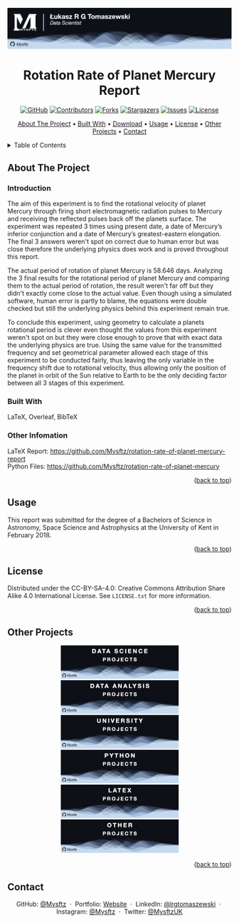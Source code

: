 <a name="readme-top"></a>
<div align="center">

[![alt text](https://github.com/Mysftz/Mysftz/blob/main/assets/READMEHeader.jpeg?raw=true)](https://github.com/Mysftz)
# Rotation Rate of Planet Mercury Report
[![GitHub][GitHub-shield]](https://github.com/Mysftz/rotation-rate-of-planet-mercury-report)
[![Contributors][contributors-shield]](https://github.com/Mysftz/rotation-rate-of-planet-mercury-report/graphs/contributors)
[![Forks][forks-shield]](https://github.com/Mysftz/rotation-rate-of-planet-mercury-report/network/members)
[![Stargazers][stars-shield]](https://github.com/Mysftz/rotation-rate-of-planet-mercury-report/stargazers)
[![Issues][issues-shield]](https://github.com/Mysftz/rotation-rate-of-planet-mercury-report/issues)
[![License][license-shield]](https://github.com/Mysftz/rotation-rate-of-planet-mercury-report/blob/main/LICENSE.txt)
</div>

<p align="center">
  <a href="#about-the-project">About The Project</a> •
  <a href="#built-with">Built With</a> •
  <a href="https://github.com/Mysftz/rotation-rate-of-planet-mercury-report/archive/refs/heads/main.zip">Download</a> • 
  <a href="#usage">Usage</a> •
  <a href="#license">License</a> •
  <a href="#other-projects">Other Projects</a> •
  <a href="#contact">Contact</a>
</p>

<!-- TABLE OF CONTENTS -->
<details>
  <summary>Table of Contents</summary>
  <ol>
    <li>
      <a href="#about-the-project">About The Project</a>
      <ul>
        <li><a href="#introduction">Infomation</a></li>
        <li><a href="#built-with">Built With</a></li>
        <li><a href="#other-infomation">Other Infomation</a></li>
      </ul>
    </li>
    <li><a href="#usage">Usage</a></li>
    <li><a href="#license">License</a></li>
    <li><a href="#other-projects">Other Projects</a></li>
    <li><a href="#contact">Contact</a></li>
  </ol>
</details>

<!-- ABOUT THE PROJECT -->
## About The Project
### Introduction

The aim of this experiment is to find the rotational velocity of planet Mercury through firing short electromagnetic radiation pulses to Mercury and receiving the reflected pulses back off the planets surface. The experiment was repeated 3 times using present date, a date of Mercury’s inferior conjunction and a date of Mercury’s greatest-eastern elongation. The final 3 answers weren't spot on correct due to human error but was close therefore the underlying physics does work and is proved throughout this report.

The actual period of rotation of planet Mercury is 58.646 days. Analyzing the 3 final results for the rotational period of planet Mercury and comparing them to the actual period of rotation, the result weren't far off but they didn't exactly come close to the actual value. Even though using a simulated software, human error is partly to blame, the equations were double checked but still the underlying physics behind this experiment remain true.

To conclude this experiment, using geometry to calculate a planets rotational period is clever even thought the values from this experiment weren't spot on but they were close enough to prove that with exact data the underlying physics are true. Using the same value for the transmitted frequency and set geometrical parameter allowed each stage of this experiment to be conducted fairly, thus leaving the only variable in the frequency shift due to rotational velocity, thus allowing only the position of the planet in orbit of the Sun relative to Earth to be the only deciding factor between all 3 stages of this experiment.

### Built With

LaTeX, Overleaf, BibTeX

### Other Infomation

LaTeX Report: https://github.com/Mysftz/rotation-rate-of-planet-mercury-report </br>
Python Files: https://github.com/Mysftz/rotation-rate-of-planet-mercury

<p align="right">(<a href="#readme-top">back to top</a>)</p> 

<!-- USAGE -->
## Usage

This report was submitted for the degree of a Bachelors of Science in Astronomy, Space Science and Astrophysics at the University of Kent in February 2018.

<p align="right">(<a href="#readme-top">back to top</a>)</p>

<!-- LICENSE -->
## License
Distributed under the CC-BY-SA-4.0: Creative Commons Attribution Share Alike 4.0 International License. See `LICENSE.txt` for more information.

<p align="right">(<a href="#readme-top">back to top</a>)</p>

<!-- OTHER PROJECTS --> 
## Other Projects
<div align="center">
<a href="https://github.com/stars/Mysftz/lists/data-science-projects" style="margin:10px; margin-bottom:50px"><img src="https://github.com/Mysftz/Mysftz/blob/main/assets/Button-DataScience.jpeg?raw=true" alt="Data Science Projects Button" width="265" height="75"></a>
<a href="https://github.com/stars/Mysftz/lists/data-analysis-projects" style="margin:10px; margin-bottom:50px"><img src="https://github.com/Mysftz/Mysftz/blob/main/assets/Button-DataAnalysis.jpeg?raw=true" alt="Data Analysis Projects Button" width="265" height="75"></a>
<a href="https://github.com/stars/Mysftz/lists/university-projects" style="margin:10px; margin-bottom:50px"><img src="https://github.com/Mysftz/Mysftz/blob/main/assets/Button-University.jpeg?raw=true" alt="University Projects Button" width="265" height="75"></a>
<a href="https://github.com/stars/Mysftz/lists/python-projects" style="margin:10px; margin-bottom:50px"><img src="https://github.com/Mysftz/Mysftz/blob/main/assets/Button-Python.jpeg?raw=true" alt="Python Projects Button" width="265" height="75"></a>
<a href="https://github.com/stars/Mysftz/lists/latex-projects" style="margin:10px; padding-bottom:50px"><img src="https://github.com/Mysftz/Mysftz/blob/main/assets/Button-Latex.jpeg?raw=true" alt="LaTeX Projects Button" width="265" height="75"></a>
<a href="https://github.com/stars/Mysftz/lists/other-projects" style="margin:10px; margin-bottom:50px"><img src="https://github.com/Mysftz/Mysftz/blob/main/assets/Button-Other.jpeg?raw=true" alt="Other Projects Button" width="265" height="75"></a>
</div>

<p align="right">(<a href="#readme-top">back to top</a>)</p>

<!-- CONTACT -->
## Contact
<div align="center">

GitHub: [@Mysftz](https://github.com/Mysftz) &nbsp;&middot;&nbsp; Portfolio: [Website](https://mysftz.github.io) &nbsp;&middot;&nbsp; LinkedIn: [@lrgtomaszewski](https://www.linkedin.com/in/lrgtomaszewski/) &nbsp;&middot;&nbsp; Instagram: [@Mysftz](https://www.instagram.com/mysftz/) &nbsp;&middot;&nbsp; Twitter: [@MysftzUK](https://twitter.com/MysftzUK)
</div>

[contributors-shield]: https://img.shields.io/github/contributors/mysftz/rotation-rate-of-planet-mercury-report.svg?style=for-the-badge
[forks-shield]: https://img.shields.io/github/forks/mysftz/rotation-rate-of-planet-mercury-report.svg?style=for-the-badge
[stars-shield]: https://img.shields.io/github/stars/mysftz/rotation-rate-of-planet-mercury-report.svg?style=for-the-badge
[issues-shield]: https://img.shields.io/github/issues/mysftz/rotation-rate-of-planet-mercury-report.svg?style=for-the-badge
[license-shield]: https://img.shields.io/github/license/mysftz/rotation-rate-of-planet-mercury-report.svg?style=for-the-badge
[github-shield]: https://img.shields.io/badge/-GitHub-black.svg?style=for-the-badge&logo=GitHub&colorB=555